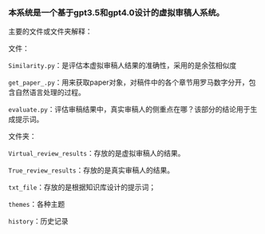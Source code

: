 ### 本系统是一个基于gpt3.5和gpt4.0设计的虚拟审稿人系统。

主要的文件或文件夹解释：

文件：

`Similarity.py`：是评估本虚拟审稿人结果的准确性，采用的是余弦相似度

`get_paper_.py`：用来获取paper对象，对稿件中的各个章节用罗马数字分开，包含自然语言处理的过程。

`evaluate.py`：评估审稿结果中，真实审稿人的侧重点在哪？该部分的结论用于生成提示词。

文件夹：

`Virtual_review_results`：存放的是虚拟审稿人的结果。

`True_review_results`：存放的是真实审稿人的结果。

`txt_file`：存放的是根据知识库设计的提示词；

`themes`：各种主题

`history`：历史记录